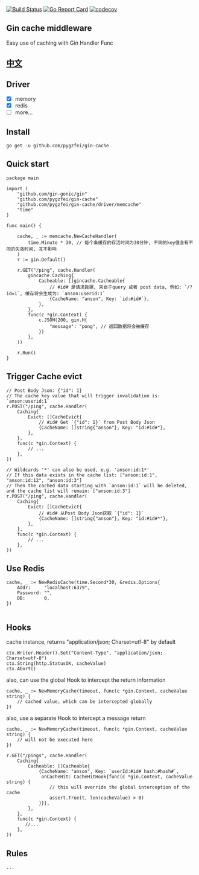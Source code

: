 [![Build Status](https://github.com/pygzfei/gin-cache/actions/workflows/go.yml/badge.svg?branch=main)](https://github.com/pygzfei/gin-cache/actions?query=branch%3Amaster)
[![Go Report Card](https://goreportcard.com/badge/github.com/pygzfei/gin-cache?branch=main)](https://goreportcard.com/report/github.com/pygzfei/gin-cache)
[![codecov](https://codecov.io/gh/pygzfei/gin-cache/branch/main/graph/badge.svg)](https://codecov.io/gh/pygzfei/gin-cache)

## Gin cache middleware
Easy use of caching with Gin Handler Func

## [中文](/README_CN.md)

## Driver
- [x] memory
- [x] redis
- [ ] more...

## Install
```
go get -u github.com/pygzfei/gin-cache
```
## Quick start
```
package main

import (
	"github.com/gin-gonic/gin"
	"github.com/pygzfei/gin-cache"
	"github.com/pygzfei/gin-cache/driver/memcache"
	"time"
)

func main() {

	cache, _ := memcache.NewCacheHandler(
		time.Minute * 30, // 每个条缓存的存活时间为30分钟, 不同的key值会有不同的失效时间, 互不影响
	)
	r := gin.Default()

	r.GET("/ping", cache.Handler(
		gincache.Caching{
			Cacheable: []gincache.Cacheable{
				// #id# 是请求数据, 来自于query 或者 post data, 例如: `/?id=1`, 缓存将会生成为: `anson:userid:1`
				{CacheName: "anson", Key: `id:#id#`},
			},
		},
		func(c *gin.Context) {
			c.JSON(200, gin.H{
				"message": "pong", // 返回数据将会被缓存
			})
		},
	))

	r.Run()
}

```

## Trigger Cache evict
```
// Post Body Json: {"id": 1}
// The cache key value that will trigger invalidation is: `anson:userid:1`
r.POST("/ping", cache.Handler(
    Caching{
        Evict: []CacheEvict{
            // #id# Get `{"id": 1}` from Post Body Json
            {CacheName: []string{"anson"}, Key: "id:#id#"},
        },
    },
    func(c *gin.Context) {
        // ...
    },
))

// Wildcards '*' can also be used, e.g. 'anson:id:1*'
// If this data exists in the cache list: ["anson:id:1", "anson:id:12", "anson:id:3"]
// Then the cached data starting with `anson:id:1` will be deleted, and the cache list will remain: ["anson:id:3"]
r.POST("/ping", cache.Handler(
    Caching{
        Evict: []CacheEvict{
            // #id# 从Post Body Json获取 `{"id": 1}`
            {CacheName: []string{"anson"}, Key: "id:#id#*"},
        },
    },
    func(c *gin.Context) {
        // ...
    },
))
```

## Use Redis
```
cache, _ := NewRedisCache(time.Second*30, &redis.Options{
    Addr:     "localhost:6379",
    Password: "",
    DB:       0,
})
	
```

## Hooks
cache instance, returns "application/json; Charset=utf-8" by default
```
ctx.Writer.Header().Set("Content-Type", "application/json; Charset=utf-8")
ctx.String(http.StatusOK, cacheValue)
ctx.Abort()
````
also, can use the global Hook to intercept the return information
```
cache, _ := NewMemoryCache(timeout, func(c *gin.Context, cacheValue string) {
    // cached value, which can be intercepted globally
})

```
also, use a separate Hook to intercept a message return
```
cache, _ := NewMemoryCache(timeout, func(c *gin.Context, cacheValue string) {
    // will not be executed here
})

r.GET("/pings", cache.Handler(
    Caching{
        Cacheable: []Cacheable{
            {CacheName: "anson", Key: `userId:#id# hash:#hash#`,
             onCacheHit: CacheHitHook{func(c *gin.Context, cacheValue string) {
                // this will override the global interception of the cache
                assert.True(t, len(cacheValue) > 0)
            }}},
        },
    },
    func(c *gin.Context) {
       //...
    },
))
```

## Rules
    ...